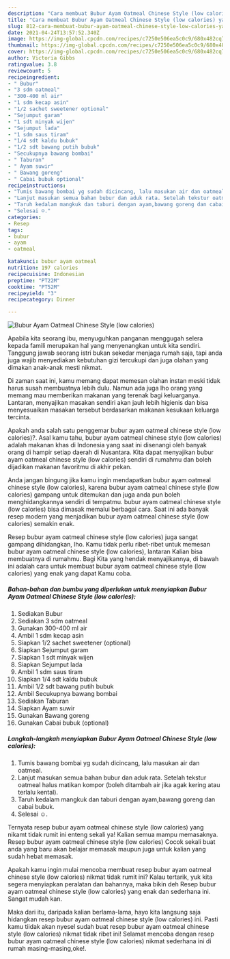 ```yaml
---
description: "Cara membuat Bubur Ayam Oatmeal Chinese Style (low calories) yang lezat Untuk Jualan"
title: "Cara membuat Bubur Ayam Oatmeal Chinese Style (low calories) yang lezat Untuk Jualan"
slug: 812-cara-membuat-bubur-ayam-oatmeal-chinese-style-low-calories-yang-lezat-untuk-jualan
date: 2021-04-24T13:57:52.340Z
image: https://img-global.cpcdn.com/recipes/c7250e506ea5c0c9/680x482cq70/bubur-ayam-oatmeal-chinese-style-low-calories-foto-resep-utama.jpg
thumbnail: https://img-global.cpcdn.com/recipes/c7250e506ea5c0c9/680x482cq70/bubur-ayam-oatmeal-chinese-style-low-calories-foto-resep-utama.jpg
cover: https://img-global.cpcdn.com/recipes/c7250e506ea5c0c9/680x482cq70/bubur-ayam-oatmeal-chinese-style-low-calories-foto-resep-utama.jpg
author: Victoria Gibbs
ratingvalue: 3.8
reviewcount: 5
recipeingredient:
- " Bubur"
- "3 sdm oatmeal"
- "300-400 ml air"
- "1 sdm kecap asin"
- "1/2 sachet sweetener optional"
- "Sejumput garam"
- "1 sdt minyak wijen"
- "Sejumput lada"
- "1 sdm saus tiram"
- "1/4 sdt kaldu bubuk"
- "1/2 sdt bawang putih bubuk"
- "Secukupnya bawang bombai"
- " Taburan"
- " Ayam suwir"
- " Bawang goreng"
- " Cabai bubuk optional"
recipeinstructions:
- "Tumis bawang bombai yg sudah dicincang, lalu masukan air dan oatmeal."
- "Lanjut masukan semua bahan bubur dan aduk rata. Setelah tekstur oatmeal halus matikan kompor (boleh ditambah air jika agak kering atau terlalu kental)."
- "Taruh kedalam mangkuk dan taburi dengan ayam,bawang goreng dan cabai bubuk."
- "Selesai ☺️."
categories:
- Resep
tags:
- bubur
- ayam
- oatmeal

katakunci: bubur ayam oatmeal 
nutrition: 197 calories
recipecuisine: Indonesian
preptime: "PT22M"
cooktime: "PT52M"
recipeyield: "3"
recipecategory: Dinner

---
```



![Bubur Ayam Oatmeal Chinese Style (low calories)](https://img-global.cpcdn.com/recipes/c7250e506ea5c0c9/680x482cq70/bubur-ayam-oatmeal-chinese-style-low-calories-foto-resep-utama.jpg)

Apabila kita seorang ibu, menyuguhkan panganan menggugah selera kepada famili merupakan hal yang menyenangkan untuk kita sendiri. Tanggung jawab seorang istri bukan sekedar menjaga rumah saja, tapi anda juga wajib menyediakan kebutuhan gizi tercukupi dan juga olahan yang dimakan anak-anak mesti nikmat.

Di zaman  saat ini, kamu memang dapat memesan olahan instan meski tidak harus susah membuatnya lebih dulu. Namun ada juga lho orang yang memang mau memberikan makanan yang terenak bagi keluarganya. Lantaran, menyajikan masakan sendiri akan jauh lebih higienis dan bisa menyesuaikan masakan tersebut berdasarkan makanan kesukaan keluarga tercinta. 



Apakah anda salah satu penggemar bubur ayam oatmeal chinese style (low calories)?. Asal kamu tahu, bubur ayam oatmeal chinese style (low calories) adalah makanan khas di Indonesia yang saat ini disenangi oleh banyak orang di hampir setiap daerah di Nusantara. Kita dapat menyajikan bubur ayam oatmeal chinese style (low calories) sendiri di rumahmu dan boleh dijadikan makanan favoritmu di akhir pekan.

Anda jangan bingung jika kamu ingin mendapatkan bubur ayam oatmeal chinese style (low calories), karena bubur ayam oatmeal chinese style (low calories) gampang untuk ditemukan dan juga anda pun boleh menghidangkannya sendiri di tempatmu. bubur ayam oatmeal chinese style (low calories) bisa dimasak memalui berbagai cara. Saat ini ada banyak resep modern yang menjadikan bubur ayam oatmeal chinese style (low calories) semakin enak.

Resep bubur ayam oatmeal chinese style (low calories) juga sangat gampang dihidangkan, lho. Kamu tidak perlu ribet-ribet untuk memesan bubur ayam oatmeal chinese style (low calories), lantaran Kalian bisa membuatnya di rumahmu. Bagi Kita yang hendak menyajikannya, di bawah ini adalah cara untuk membuat bubur ayam oatmeal chinese style (low calories) yang enak yang dapat Kamu coba.

<!--inarticleads1-->

##### Bahan-bahan dan bumbu yang diperlukan untuk menyiapkan Bubur Ayam Oatmeal Chinese Style (low calories):

1. Sediakan  Bubur
1. Sediakan 3 sdm oatmeal
1. Gunakan 300-400 ml air
1. Ambil 1 sdm kecap asin
1. Siapkan 1/2 sachet sweetener (optional)
1. Siapkan Sejumput garam
1. Siapkan 1 sdt minyak wijen
1. Siapkan Sejumput lada
1. Ambil 1 sdm saus tiram
1. Siapkan 1/4 sdt kaldu bubuk
1. Ambil 1/2 sdt bawang putih bubuk
1. Ambil Secukupnya bawang bombai
1. Sediakan  Taburan
1. Siapkan  Ayam suwir
1. Gunakan  Bawang goreng
1. Gunakan  Cabai bubuk (optional)




<!--inarticleads2-->

##### Langkah-langkah menyiapkan Bubur Ayam Oatmeal Chinese Style (low calories):

1. Tumis bawang bombai yg sudah dicincang, lalu masukan air dan oatmeal.
1. Lanjut masukan semua bahan bubur dan aduk rata. Setelah tekstur oatmeal halus matikan kompor (boleh ditambah air jika agak kering atau terlalu kental).
1. Taruh kedalam mangkuk dan taburi dengan ayam,bawang goreng dan cabai bubuk.
1. Selesai ☺️.




Ternyata resep bubur ayam oatmeal chinese style (low calories) yang nikamt tidak rumit ini enteng sekali ya! Kalian semua mampu memasaknya. Resep bubur ayam oatmeal chinese style (low calories) Cocok sekali buat anda yang baru akan belajar memasak maupun juga untuk kalian yang sudah hebat memasak.

Apakah kamu ingin mulai mencoba membuat resep bubur ayam oatmeal chinese style (low calories) nikmat tidak rumit ini? Kalau tertarik, yuk kita segera menyiapkan peralatan dan bahannya, maka bikin deh Resep bubur ayam oatmeal chinese style (low calories) yang enak dan sederhana ini. Sangat mudah kan. 

Maka dari itu, daripada kalian berlama-lama, hayo kita langsung saja hidangkan resep bubur ayam oatmeal chinese style (low calories) ini. Pasti kamu tiidak akan nyesel sudah buat resep bubur ayam oatmeal chinese style (low calories) nikmat tidak ribet ini! Selamat mencoba dengan resep bubur ayam oatmeal chinese style (low calories) nikmat sederhana ini di rumah masing-masing,oke!.

